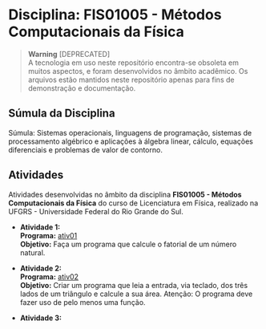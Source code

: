 # Disciplina: FIS01005 - Métodos Computacionais da Física
  
> **Warning**
> [DEPRECATED]  
> A tecnologia em uso neste repositório encontra-se obsoleta em muitos aspectos, e foram desenvolvidos no âmbito acadêmico. Os arquivos estão mantidos neste repositório apenas para fins de demonstração e documentação.

## Súmula da Disciplina

Súmula: Sistemas operacionais, linguagens de programação, sistemas de processamento algébrico e aplicações à álgebra linear, cálculo, equações diferenciais e problemas de valor de contorno.

## Atividades

Atividades desenvolvidas no âmbito da disciplina **FIS01005 - Métodos Computacionais da Física** do curso de Licenciatura em Física, realizado na UFGRS - Universidade Federal do Rio Grande do Sul.

* **Atividade 1:**  
  **Programa:** [ativ01](src/ativ01.f90)  
  **Objetivo:** Faça um programa que calcule o fatorial de um número natural.    

* **Atividade 2:**  
  **Programa:** [ativ02](src/ativ02.f90)  
  **Objetivo:** Criar um programa que leia a entrada, via teclado, dos três lados de um triângulo e calcule a sua área. Atenção: O programa deve fazer uso de pelo menos uma função.    

* **Atividade 3:**
